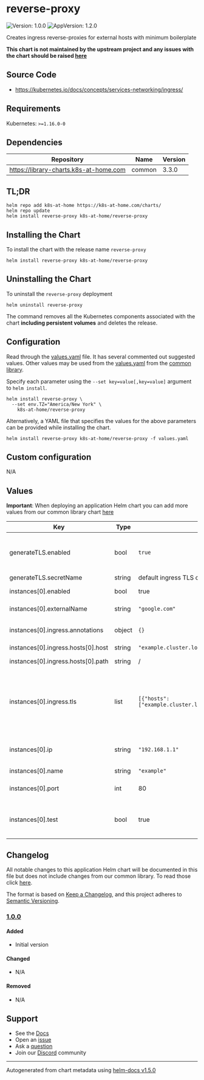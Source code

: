 # reverse-proxy

![Version: 1.0.0](https://img.shields.io/badge/Version-1.0.0-informational?style=flat-square) ![AppVersion: 1.2.0](https://img.shields.io/badge/AppVersion-1.2.0-informational?style=flat-square)

Creates ingress reverse-proxies for external hosts with minimum boilerplate

**This chart is not maintained by the upstream project and any issues with the chart should be raised [here](https://github.com/k8s-at-home/charts/issues/new/choose)**

## Source Code

* <https://kubernetes.io/docs/concepts/services-networking/ingress/>

## Requirements

Kubernetes: `>=1.16.0-0`

## Dependencies

| Repository | Name | Version |
|------------|------|---------|
| https://library-charts.k8s-at-home.com | common | 3.3.0 |

## TL;DR

```console
helm repo add k8s-at-home https://k8s-at-home.com/charts/
helm repo update
helm install reverse-proxy k8s-at-home/reverse-proxy
```

## Installing the Chart

To install the chart with the release name `reverse-proxy`

```console
helm install reverse-proxy k8s-at-home/reverse-proxy
```

## Uninstalling the Chart

To uninstall the `reverse-proxy` deployment

```console
helm uninstall reverse-proxy
```

The command removes all the Kubernetes components associated with the chart **including persistent volumes** and deletes the release.

## Configuration

Read through the [values.yaml](./values.yaml) file. It has several commented out suggested values.
Other values may be used from the [values.yaml](https://github.com/k8s-at-home/library-charts/tree/main/charts/stable/common/values.yaml) from the [common library](https://github.com/k8s-at-home/library-charts/tree/main/charts/stable/common).

Specify each parameter using the `--set key=value[,key=value]` argument to `helm install`.

```console
helm install reverse-proxy \
  --set env.TZ="America/New York" \
    k8s-at-home/reverse-proxy
```

Alternatively, a YAML file that specifies the values for the above parameters can be provided while installing the chart.

```console
helm install reverse-proxy k8s-at-home/reverse-proxy -f values.yaml
```

## Custom configuration

N/A

## Values

**Important**: When deploying an application Helm chart you can add more values from our common library chart [here](https://github.com/k8s-at-home/library-charts/tree/main/charts/stable/common)

| Key | Type | Default | Description |
|-----|------|---------|-------------|
| generateTLS.enabled | bool | `true` | Enable automatic generation of ingress TLS section based on ingress.hosts.*.host |
| generateTLS.secretName | string | default ingress TLS certificate | certificate to use |
| instances[0].enabled | bool | true | enable this reverse proxy. |
| instances[0].externalName | string | `"google.com"` | host name behind this reverse proxy |
| instances[0].ingress.annotations | object | `{}` | Provide additional annotations which may be required |
| instances[0].ingress.hosts[0].host | string | `"example.cluster.local"` |  |
| instances[0].ingress.hosts[0].path | string | / | Path.  Helm template can be passed |
| instances[0].ingress.tls | list | `[{"hosts":["example.cluster.local"],"secretName":null}]` | Configure TLS for the ingress. Both secretName and hosts can process a Helm template. if not set the generateTLS settigs are used |
| instances[0].ip | string | `"192.168.1.1"` | IP address behind this reverse proxy Has no effect if externalName is set |
| instances[0].name | string | `"example"` |  |
| instances[0].port | int | 80 | Port used by host behind this reverse proxy |
| instances[0].test | bool | true | add a test for this reverse proxy. It can be tested with `helm test <chart_name>` |

## Changelog

All notable changes to this application Helm chart will be documented in this file but does not include changes from our common library. To read those click [here](https://github.com/k8s-at-home/library-charts/tree/main/charts/stable/common#changelog).

The format is based on [Keep a Changelog](https://keepachangelog.com/en/1.0.0/), and this project adheres to [Semantic Versioning](https://semver.org/spec/v2.0.0.html).

### [1.0.0]

#### Added

- Initial version

#### Changed

- N/A

#### Removed

- N/A

[1.0.0]: #100

## Support

- See the [Docs](https://docs.k8s-at-home.com/our-helm-charts/getting-started/)
- Open an [issue](https://github.com/k8s-at-home/charts/issues/new/choose)
- Ask a [question](https://github.com/k8s-at-home/organization/discussions)
- Join our [Discord](https://discord.gg/sTMX7Vh) community

----------------------------------------------
Autogenerated from chart metadata using [helm-docs v1.5.0](https://github.com/norwoodj/helm-docs/releases/v1.5.0)
